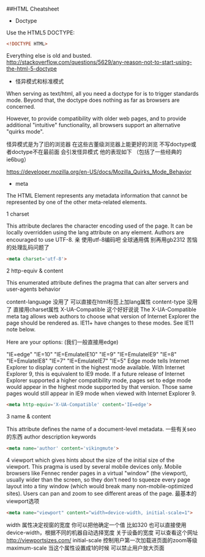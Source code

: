 ##HTML Cheatsheet

* Doctype

Use the HTML5 DOCTYPE:
```html
<!DOCTYPE HTML>
```

Everything else is old and busted.
http://stackoverflow.com/questions/5629/any-reason-not-to-start-using-the-html-5-doctype

* 怪异模式和标准模式

When serving as text/html, all you need a doctype for is to trigger standards mode. Beyond that, the doctype does nothing as far as browsers are concerned.

However, to provide compatibility with older web pages, and to provide additional "intuitive" functionality, all browsers support an alternative "quirks mode".

怪异模式是为了旧的浏览器 在这些古董级浏览器上能更好的浏览 不写doctype或者doctype不在最前面 会引发怪异模式 他的表现如下 （包括了一些经典的ie6bug）

https://developer.mozilla.org/en-US/docs/Mozilla_Quirks_Mode_Behavior

* meta

The HTML <meta> Element represents any metadata information that cannot be represented by one of the other meta-related elements.

1 charset

This attribute declares the character encoding used of the page. It can be locally overridden using the lang attribute on any element. 
Authors are encouraged to use UTF-8.
亲 使用utf-8编码吧 全球通用偶 别再用gb2312 苦恼的处理乱码问题了

```html
<meta charset='utf-8'>
```
2 http-equiv & content

This enumerated attribute defines the pragma that can alter servers and user-agents behavior

content-language 没用了 可以直接在html标签上加lang属性
content-type 没用了 直接用charset属性
X-UA-Compatible 这个好好说说
The X-UA-Compatible meta tag allows web authors to choose what version of Internet Explorer the page should be rendered as. IE11+ have changes to these modes. See IE11 note below.

Here are your options: (我们一般直接用edge)

"IE=edge"
"IE=10"
"IE=EmulateIE10"
"IE=9"
"IE=EmulateIE9"
"IE=8"
"IE=EmulateIE8"
"IE=7"
"IE=EmulateIE7"
"IE=5"
Edge mode tells Internet Explorer to display content in the highest mode available. With Internet Explorer 9, this is equivalent to IE9 mode. If a future release of Internet Explorer supported a higher compatibility mode, pages set to edge mode would appear in the highest mode supported by that version. Those same pages would still appear in IE9 mode when viewed with Internet Explorer 9.

```html
<meta http-equiv='X-UA-Compatible' content='IE=edge'>
```

3 name & content

This attribute defines the name of a document-level metadata. 
一些有关seo的东西 author description keywords 

```html
<meta name='author' content='vikingmute'>
```

4 viewport
which gives hints about the size of the initial size of the viewport. This pragma is used by several mobile devices only.
Mobile browsers like Fennec render pages in a virtual "window" (the viewport), usually wider than the screen, so they don't need to squeeze every page layout into a tiny window (which would break many non-mobile-optimized sites). Users can pan and zoom to see different areas of the page. 最基本的viewport选项

```html
<meta name="viewport" content="width=device-width, initial-scale=1">
```

width 属性决定视窗的宽度 你可以把他确定一个值 比如320 也可以直接使用device-width，根据不同的机器自动选择宽度 关于设备的宽度 可以查看这个网址  http://viewportsizes.com/
initial-scale 控制用户第一次加载进页面的zoom等级 
maximum-scale 当这个属性设置成1的时候 可以禁止用户放大页面



